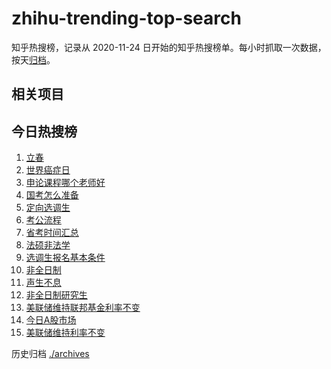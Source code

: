 # zhihu-trending-top-search

知乎热搜榜，记录从 2020-11-24
日开始的知乎热搜榜单。每小时抓取一次数据，按天[归档](./archives)。

## 相关项目

## 今日热搜榜

<!-- BEGIN -->
<!-- 最后更新时间 Sun Feb 04 2024 22:06:01 GMT+0800 (China Standard Time) -->

1. [立春](https://www.zhihu.com/search?q=立春)
1. [世界癌症日](https://www.zhihu.com/search?q=世界癌症日)
1. [申论课程哪个老师好](https://www.zhihu.com/search?q=申论课程哪个老师好)
1. [国考怎么准备](https://www.zhihu.com/search?q=国考怎么准备)
1. [定向选调生](https://www.zhihu.com/search?q=定向选调生)
1. [考公流程](https://www.zhihu.com/search?q=考公流程)
1. [省考时间汇总](https://www.zhihu.com/search?q=省考时间汇总)
1. [法硕非法学](https://www.zhihu.com/search?q=法硕非法学)
1. [选调生报名基本条件](https://www.zhihu.com/search?q=选调生报名基本条件)
1. [非全日制](https://www.zhihu.com/search?q=非全日制)
1. [声生不息](https://www.zhihu.com/search?q=声生不息)
1. [非全日制研究生](https://www.zhihu.com/search?q=非全日制研究生)
1. [美联储维持联邦基金利率不变](https://www.zhihu.com/search?q=美联储维持联邦基金利率不变)
1. [今日A股市场](https://www.zhihu.com/search?q=今日A股市场)
1. [美联储维持利率不变](https://www.zhihu.com/search?q=美联储维持利率不变)

<!-- END -->

历史归档 [./archives](./archives)
